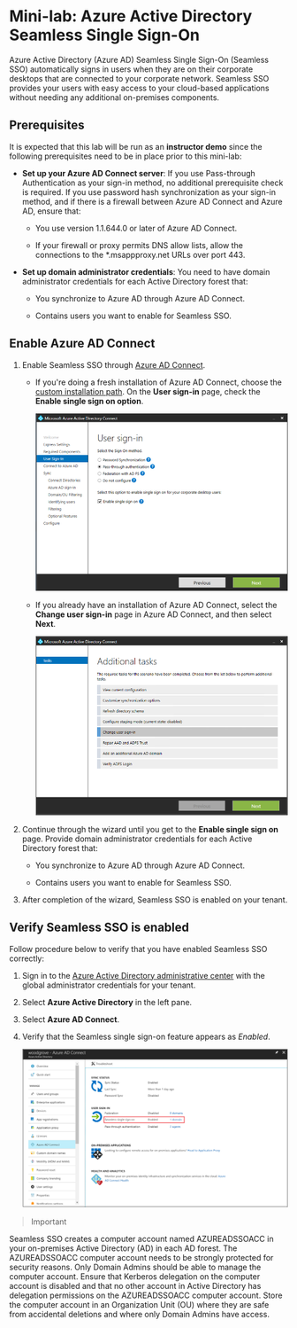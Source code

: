 # Mini-lab: Azure Active Directory Seamless Single Sign-On

 


Azure Active Directory (Azure AD) Seamless Single Sign-On (Seamless SSO) automatically signs in users when they are on their corporate desktops that are connected to your corporate network. Seamless SSO provides your users with easy access to your cloud-based applications without needing any additional on-premises components.


## Prerequisites

It is expected that this lab will be run as an **instructor demo** since the following prerequisites need to be in place prior to this mini-lab:

* **Set up your Azure AD Connect server**: If you use Pass-through Authentication as your sign-in method, no additional prerequisite check is required. If you use password hash synchronization as your sign-in method, and if there is a firewall between Azure AD Connect and Azure AD, ensure that:

	* You use version 1.1.644.0 or later of Azure AD Connect.
	
	* If your firewall or proxy permits DNS allow lists, allow the connections to the *.msappproxy.net URLs over port 443. 


* **Set up domain administrator credentials**: You need to have domain administrator credentials for each Active Directory forest that:

	* You synchronize to Azure AD through Azure AD Connect.
	
	* Contains users you want to enable for Seamless SSO.

## Enable Azure AD Connect

1. Enable Seamless SSO through [Azure AD Connect](https://docs.microsoft.com/en-us/azure/active-directory/hybrid/whatis-hybrid-identity).

	* If you're doing a fresh installation of Azure AD Connect, choose the [custom installation path](https://docs.microsoft.com/en-us/azure/active-directory/hybrid/how-to-connect-install-custom). On the **User sign-in** page, check the **Enable single sign on option**.

		![Azure AD Connect: User sign-in](../../Linked_Image_Files/SSO_demo_image1.png)

	* If you already have an installation of Azure AD Connect, select the **Change user sign-in** page in Azure AD Connect, and then select **Next**.

		![Azure AD Connect: Change the user sign-in](../../Linked_Image_Files/SSO_demo_image2.png)

1. Continue through the wizard until you get to the **Enable single sign on** page. Provide domain administrator credentials for each Active Directory forest that:

	* You synchronize to Azure AD through Azure AD Connect.

	* Contains users you want to enable for Seamless SSO.

1. After completion of the wizard, Seamless SSO is enabled on your tenant.

## Verify Seamless SSO is enabled

Follow procedure below to verify that you have enabled Seamless SSO correctly:

1. Sign in to the [Azure Active Directory administrative center](https://aad.portal.azure.com/) with the global administrator credentials for your tenant.

1. Select **Azure Active Directory** in the left pane.

1. Select **Azure AD Connect**.

1. Verify that the Seamless single sign-on feature appears as *Enabled*.

	![Azure portal: Azure AD Connect pane](../../Linked_Image_Files/SSO_demo_image3.png)

>Important

Seamless SSO creates a computer account named AZUREADSSOACC in your on-premises Active Directory (AD) in each AD forest. The AZUREADSSOACC computer account needs to be strongly protected for security reasons. Only Domain Admins should be able to manage the computer account. Ensure that Kerberos delegation on the computer account is disabled and that no other account in Active Directory has delegation permissions on the AZUREADSSOACC computer account. Store the computer account in an Organization Unit (OU) where they are safe from accidental deletions and where only Domain Admins have access.
